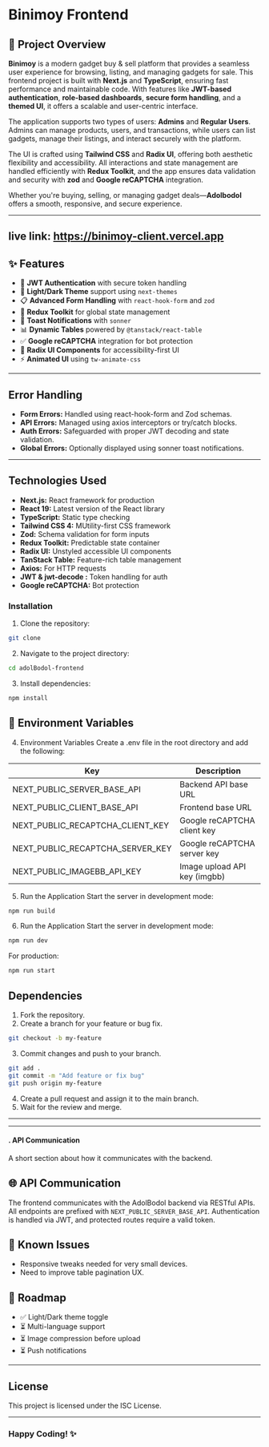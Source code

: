 # Binimoy Frontend

## 📖 Project Overview

**Binimoy** is a modern gadget buy & sell platform that provides a seamless user experience for browsing, listing, and managing gadgets for sale. This frontend project is built with **Next.js** and **TypeScript**, ensuring fast performance and maintainable code. With features like **JWT-based authentication**, **role-based dashboards**, **secure form handling**, and a **themed UI**, it offers a scalable and user-centric interface.

The application supports two types of users: **Admins** and **Regular Users**. Admins can manage products, users, and transactions, while users can list gadgets, manage their listings, and interact securely with the platform.

The UI is crafted using **Tailwind CSS** and **Radix UI**, offering both aesthetic flexibility and accessibility. All interactions and state management are handled efficiently with **Redux Toolkit**, and the app ensures data validation and security with **zod** and **Google reCAPTCHA** integration.

Whether you're buying, selling, or managing gadget deals—**Adolbodol** offers a smooth, responsive, and secure experience.


---

## live link: https://binimoy-client.vercel.app

## ✨ Features

- 🔐 **JWT Authentication** with secure token handling
- 🎨 **Light/Dark Theme** support using `next-themes`
- 📋 **Advanced Form Handling** with `react-hook-form` and `zod`
- 🔄 **Redux Toolkit** for global state management
- 💬 **Toast Notifications** with `sonner`
- 📊 **Dynamic Tables** powered by `@tanstack/react-table`
- ✅ **Google reCAPTCHA** integration for bot protection
- 🧩 **Radix UI Components** for accessibility-first UI
- ⚡ **Animated UI** using `tw-animate-css`

---

## Error Handling

- **Form Errors:** Handled using react-hook-form and Zod schemas.
- **API Errors:** Managed using axios interceptors or try/catch blocks.
- **Auth Errors:** Safeguarded with proper JWT decoding and state validation.
- **Global Errors:** Optionally displayed using sonner toast notifications.

---

## Technologies Used

- **Next.js:** React framework for production
- **React 19:** Latest version of the React library
- **TypeScript:** Static type checking
- **Tailwind CSS 4:** MUtility-first CSS framework
- **Zod:** Schema validation for form inputs
- **Redux Toolkit:** Predictable state container
- **Radix UI:** Unstyled accessible UI components
- **TanStack Table:**  Feature-rich table management
- **Axios:** For HTTP requests
- **JWT & jwt-decode :** Token handling for auth
- **Google reCAPTCHA:** Bot protection


### Installation

1. Clone the repository:

```bash
git clone
```

2. Navigate to the project directory:

```bash
cd adolBodol-frontend
```

3. Install dependencies:

```bash
npm install
```

## 🔐 Environment Variables

4. Environment Variables Create a .env file in the root directory and add the following:

| Key                          | Description                        |
|-----------------------------|------------------------------------|
| NEXT_PUBLIC_SERVER_BASE_API | Backend API base URL               |
| NEXT_PUBLIC_CLIENT_BASE_API | Frontend base URL                  |
| NEXT_PUBLIC_RECAPTCHA_CLIENT_KEY | Google reCAPTCHA client key     |
| NEXT_PUBLIC_RECAPTCHA_SERVER_KEY | Google reCAPTCHA server key     |
| NEXT_PUBLIC_IMAGEBB_API_KEY | Image upload API key (imgbb)       |


5. Run the Application Start the server in development mode:

```bash
npm run build
```

6. Run the Application Start the server in development mode:

```bash
npm run dev
```

For production:

```bash
npm run start
```
## Dependencies

1. Fork the repository.
2. Create a branch for your feature or bug fix.

```bash
git checkout -b my-feature
```

3. Commit changes and push to your branch.

```bash
git add .
git commit -m "Add feature or fix bug"
git push origin my-feature
```

4. Create a pull request and assign it to the main branch.
5. Wait for the review and merge.

---


---

#### . **API Communication**
A short section about how it communicates with the backend.


## 🌐 API Communication

The frontend communicates with the AdolBodol backend via RESTful APIs. All endpoints are prefixed with `NEXT_PUBLIC_SERVER_BASE_API`. Authentication is handled via JWT, and protected routes require a valid token.


## 🚧 Known Issues

- Responsive tweaks needed for very small devices.
- Need to improve table pagination UX.

## 🔭 Roadmap

- ✅ Light/Dark theme toggle
- ⏳ Multi-language support
- ⏳ Image compression before upload
- ⏳ Push notifications

----


## License

This project is licensed under the ISC License.

---

### Happy Coding! ✨
